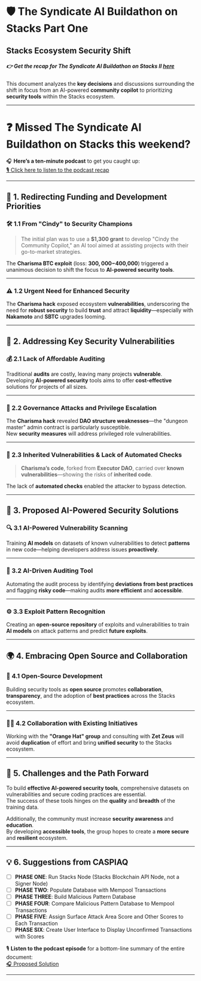 # 🛡️ **The Syndicate AI Buildathon on Stacks Part One**
## **Stacks Ecosystem Security Shift**

##### 👉 **Get the recap for The Syndicate AI Buildathon on Stacks II** [here](https://github.com/unicornlaunching/stacksAIbuildathon/blob/main/Buildathon_II_Recap.md)

This document analyzes the **key decisions** and discussions surrounding the shift in focus from an AI-powered **community copilot** to prioritizing **security tools** within the Stacks ecosystem.

---

# ❓ **Missed The Syndicate AI Buildathon on Stacks this weekend?**

🎧 **Here’s a ten-minute podcast** to get you caught up:  
[🎙️ Click here to listen to the podcast recap](https://notebooklm.google.com/notebook/ae578824-1755-4c84-91f8-7aeb58f6e631/audio)

---

## 🚀 1. **Redirecting Funding and Development Priorities**

### 🛠️ 1.1 **From "Cindy" to Security Champions**

> The initial plan was to use a **$1,300 grant** to develop "Cindy the Community Copilot," an AI tool aimed at assisting projects with their go-to-market strategies.

The **Charisma BTC exploit** (loss: **$300,000-$400,000**) triggered a unanimous decision to shift the focus to **AI-powered security tools**.

---

### ⚠️ 1.2 **Urgent Need for Enhanced Security**

The **Charisma hack** exposed ecosystem **vulnerabilities**, underscoring the need for **robust security** to build **trust** and attract **liquidity**—especially with **Nakamoto** and **SBTC** upgrades looming.

---

## 🔑 2. **Addressing Key Security Vulnerabilities**

### 💰 2.1 **Lack of Affordable Auditing**

Traditional **audits** are costly, leaving many projects **vulnerable**.  
Developing **AI-powered security** tools aims to offer **cost-effective** solutions for projects of all sizes.

---

### 🏰 2.2 **Governance Attacks and Privilege Escalation**

The **Charisma hack** revealed **DAO structure weaknesses**—the "dungeon master" admin contract is particularly susceptible.  
New **security measures** will address privileged role vulnerabilities.

---

### 🧠 2.3 **Inherited Vulnerabilities & Lack of Automated Checks**

> **Charisma’s code**, forked from **Executor DAO**, carried over **known vulnerabilities**—showing the risks of **inherited code**.

The lack of **automated checks** enabled the attacker to bypass detection.

---

## 🤖 3. **Proposed AI-Powered Security Solutions**

### 🔍 3.1 **AI-Powered Vulnerability Scanning**

Training **AI models** on datasets of known vulnerabilities to detect **patterns** in new code—helping developers address issues **proactively**.

---

### 🔐 3.2 **AI-Driven Auditing Tool**

Automating the audit process by identifying **deviations from best practices** and flagging **risky code**—making audits **more efficient** and **accessible**.

---

### ⚙️ 3.3 **Exploit Pattern Recognition**

Creating an **open-source repository** of exploits and vulnerabilities to train **AI models** on attack patterns and predict **future exploits**.

---

## 🌍 4. **Embracing Open Source and Collaboration**

### 🤝 4.1 **Open-Source Development**

Building security tools as **open source** promotes **collaboration**, **transparency**, and the adoption of **best practices** across the Stacks ecosystem.

---

### 👨‍🔧 4.2 **Collaboration with Existing Initiatives**

Working with the **"Orange Hat" group** and consulting with **Zet Zeus** will avoid **duplication** of effort and bring **unified security** to the Stacks ecosystem.

---

## 🚧 5. **Challenges and the Path Forward**

To build **effective AI-powered security tools**, comprehensive datasets on vulnerabilities and secure coding practices are essential.  
The success of these tools hinges on the **quality** and **breadth** of the training data.

Additionally, the community must increase **security awareness** and **education**.  
By developing **accessible tools**, the group hopes to create a **more secure** and **resilient** ecosystem.

---

## 💡 **6. Suggestions from CASPIAQ**

- [ ] **PHASE ONE**: Run Stacks Node (Stacks Blockchain API Node, not a Signer Node)
- [ ] **PHASE TWO**: Populate Database with Mempool Transactions
- [ ] **PHASE THREE**: Build Malicious Pattern Database
- [ ] **PHASE FOUR**: Compare Malicious Pattern Database to Mempool Transactions
- [ ] **PHASE FIVE**: Assign Surface Attack Area Score and Other Scores to Each Transaction
- [ ] **PHASE SIX**: Create User Interface to Display Unconfirmed Transactions with Scores

🎙️ **Listen to the podcast episode** for a bottom-line summary of the entire document:  
[🎧 Proposed Solution](https://notebooklm.google.com/notebook/2c739369-b45f-4548-8fe1-8d254e383e9b/audio)

---
